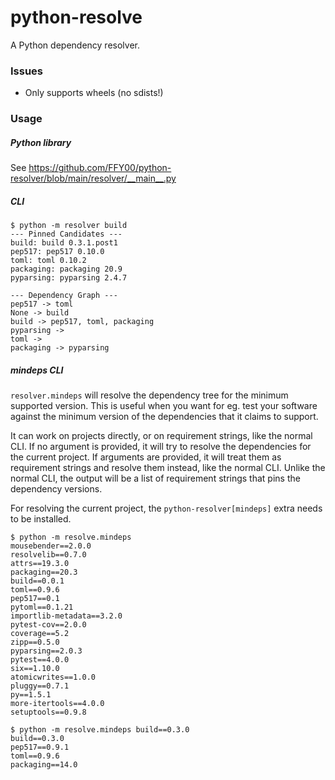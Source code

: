 # python-resolve

A Python dependency resolver.

### Issues

- Only supports wheels (no sdists!)

### Usage

##### Python library

See https://github.com/FFY00/python-resolver/blob/main/resolver/__main__.py

##### CLI

```
$ python -m resolver build
--- Pinned Candidates ---
build: build 0.3.1.post1
pep517: pep517 0.10.0
toml: toml 0.10.2
packaging: packaging 20.9
pyparsing: pyparsing 2.4.7

--- Dependency Graph ---
pep517 -> toml
None -> build
build -> pep517, toml, packaging
pyparsing ->
toml ->
packaging -> pyparsing
```

##### mindeps CLI

``resolver.mindeps`` will resolve the dependency tree for the minimum supported version.
This is useful when you want for eg. test your software against the minimum version of the
dependencies that it claims to support.

It can work on projects directly, or on requirement strings, like the normal CLI.
If no argument is provided, it will try to resolve the dependencies for the current project.
If arguments are provided, it will treat them as requirement strings and resolve them instead,
like the normal CLI.
Unlike the normal CLI, the output will be a list of requirement strings that pins the dependency versions.

For resolving the current project, the `python-resolver[mindeps]` extra needs to be installed.

```
$ python -m resolve.mindeps
mousebender==2.0.0
resolvelib==0.7.0
attrs==19.3.0
packaging==20.3
build==0.0.1
toml==0.9.6
pep517==0.1
pytoml==0.1.21
importlib-metadata==3.2.0
pytest-cov==2.0.0
coverage==5.2
zipp==0.5.0
pyparsing==2.0.3
pytest==4.0.0
six==1.10.0
atomicwrites==1.0.0
pluggy==0.7.1
py==1.5.1
more-itertools==4.0.0
setuptools==0.9.8
```

```
$ python -m resolve.mindeps build==0.3.0
build==0.3.0
pep517==0.9.1
toml==0.9.6
packaging==14.0
```
